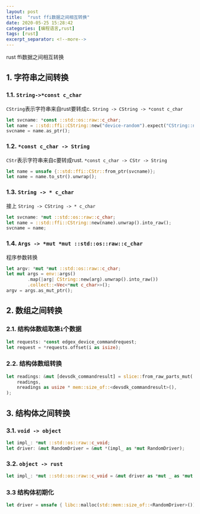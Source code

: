 ```yaml
---
layout: post
title:  "rust ffi数据之间相互转换"
date: 2020-05-25 15:28:42
categories: [编程语言,rust]
tags: [rust]
excerpt_separator: <!--more-->
---
```

rust ffi数据之间相互转换
<!--more-->


## 1. 字符串之间转换

### 1.1. `String->*const c_char`

`CString`表示字符串来自rust要转成c.
`String -> CString -> *const c_char`
```rust
let svcname: *const ::std::os::raw::c_char;
let name = ::std::ffi::CString::new("device-random").expect("CString::new failed");
svcname = name.as_ptr();
```

### 1.2. `*const c_char -> String`

`CStr`表示字符串来自c要转成rust.
`*const c_char -> CStr -> String`
```rust
let name = unsafe {::std::ffi::CStr::from_ptr(svcname)};
let name = name.to_str().unwrap();
```

### 1.3. `String -> * c_char`
接上
`String -> CString -> * c_char`
```rust
let svcname: *mut ::std::os::raw::c_char;
let name = ::std::ffi::CString::new(name).unwrap().into_raw();
svcname = name;
```

### 1.4. `Args -> *mut *mut ::std::os::raw::c_char`
程序参数转换
```rust
let argv: *mut *mut ::std::os::raw::c_char;
let mut args = env::args()
        .map(|arg| CString::new(arg).unwrap().into_raw())
        .collect::<Vec<*mut c_char>>();
argv = args.as_mut_ptr();
```

## 2. 数组之间转换

### 2.1. 结构体数组取第`i`个数据

```rust
let requests: *const edgex_device_commandrequest;
let request = *requests.offset(i as isize);
```

### 2.2. 结构体数组转换

```rust
let readings: &mut [devsdk_commandresult] = slice::from_raw_parts_mut(
    readings,
    nreadings as usize * mem::size_of::<devsdk_commandresult>(),
);
```

## 3. 结构体之间转换

### 3.1. `void -> object`

```rust
let impl_: *mut ::std::os::raw::c_void;
let driver: &mut RandomDriver = &mut *(impl_ as *mut RandomDriver);
```

### 3.2. `object -> rust`

```rust
let impl_: *mut ::std::os::raw::c_void = &mut driver as *mut _ as *mut ::std::os::raw::c_void;
```

### 3.3 结构体初期化

```rust
let driver = unsafe { libc::malloc(std::mem::size_of::<RandomDriver>()) };
```